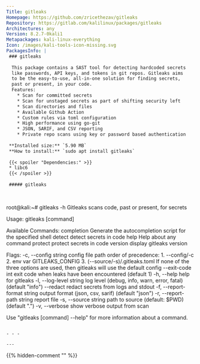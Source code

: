 ```yaml
---
Title: gitleaks
Homepage: https://github.com/zricethezav/gitleaks
Repository: https://gitlab.com/kalilinux/packages/gitleaks
Architectures: any
Version: 8.2.7-0kali1
Metapackages: kali-linux-everything 
Icon: /images/kali-tools-icon-missing.svg
PackagesInfo: |
 ### gitleaks
 
  This package contains a SAST tool for detecting hardcoded secrets
  like passwords, API keys, and tokens in git repos. Gitleaks aims
  to be the easy-to-use, all-in-one solution for finding secrets,
  past or present, in your code.
  Features:
    * Scan for committed secrets
    * Scan for unstaged secrets as part of shifting security left
    * Scan directories and files
    * Available Github Action
    * Custom rules via toml configuration
    * High performance using go-git
    * JSON, SARIF, and CSV reporting
    * Private repo scans using key or password based authentication
 
 **Installed size:** `5.90 MB`  
 **How to install:** `sudo apt install gitleaks`  
 
 {{< spoiler "Dependencies:" >}}
 * libc6 
 {{< /spoiler >}}
 
 ##### gitleaks
 
 
 ```
 root@kali:~# gitleaks -h
 Gitleaks scans code, past or present, for secrets
 
 Usage:
   gitleaks [command]
 
 Available Commands:
   completion  Generate the autocompletion script for the specified shell
   detect      detect secrets in code
   help        Help about any command
   protect     protect secrets in code
   version     display gitleaks version
 
 Flags:
   -c, --config string          config file path
                                order of precedence: 
                                1. --config/-c 
                                2. env var GITLEAKS_CONFIG
                                3. (--source/-s)/.gitleaks.toml
                                If none of the three options are used, then gitleaks will use the default config
       --exit-code int          exit code when leaks have been encountered (default 1)
   -h, --help                   help for gitleaks
   -l, --log-level string       log level (debug, info, warn, error, fatal) (default "info")
       --redact                 redact secrets from logs and stdout
   -f, --report-format string   output format (json, csv, sarif) (default "json")
   -r, --report-path string     report file
   -s, --source string          path to source (default: $PWD) (default ".")
   -v, --verbose                show verbose output from scan
 
 Use "gitleaks [command] --help" for more information about a command.
 ```
 
 - - -
 
---
```

{{% hidden-comment "<!--Do not edit anything above this line-->" %}}
